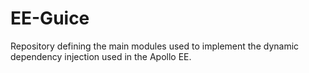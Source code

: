 # EE-Guice
Repository defining the main modules used to implement the dynamic dependency injection used in the Apollo EE.
